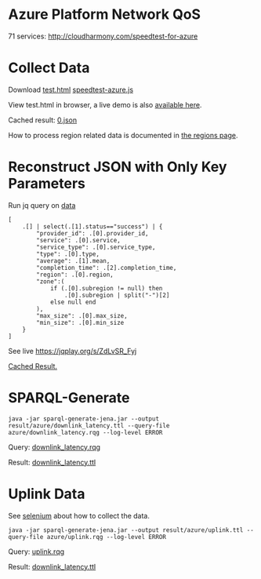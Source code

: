 # Azure Platform Network QoS
71 services: http://cloudharmony.com/speedtest-for-azure

# Collect Data
Download [test.html](test.html) [speedtest-azure.js](speedtest-azure.js) 

View test.html in browser, a live demo is also [available here](https://miranda-zhang.github.io/cloud-computing-schema/cloudharmony/azure/test.html).

Cached result: [0.json](data/0.json)

How to process region related data is documented in  [the regions page](../../azure/region.md#cloudHarmony-data).

# Reconstruct JSON with Only Key Parameters
Run jq query on [data](#collect-data)
```
[
    .[] | select(.[1].status=="success") | {
        "provider_id": .[0].provider_id,
        "service": .[0].service,
        "service_type": .[0].service_type,
        "type": .[0].type,
        "average": .[1].mean,
        "completion_time": .[2].completion_time,
        "region": .[0].region,
        "zone":(
            if (.[0].subregion != null) then
                .[0].subregion | split("-")[2] 
            else null end
        ),
        "max_size": .[0].max_size,
        "min_size": .[0].min_size
    }
]
```
See live https://jqplay.org/s/ZdLvSR_Fyj

[Cached Result.](../../jq/azure/downlink_latency.json)

# SPARQL-Generate
```
java -jar sparql-generate-jena.jar --output result/azure/downlink_latency.ttl --query-file azure/downlink_latency.rqg --log-level ERROR
```
Query: [downlink_latency.rqg](../../sparql-generate/azure/downlink_latency.rqg)

Result: [downlink_latency.ttl](../../sparql-generate/result/azure/downlink_latency.ttl)

# Uplink Data
See [selenium](../selenium) about how to collect the data.
```
java -jar sparql-generate-jena.jar --output result/azure/uplink.ttl --query-file azure/uplink.rqg --log-level ERROR
```
Query: [uplink.rqg](../../sparql-generate/azure/uplink.rqg)

Result: [downlink_latency.ttl](../../sparql-generate/result/azure/uplink.ttl)
